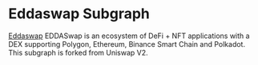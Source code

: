 # Eddaswap Subgraph
[Eddaswap](https://eddaswap.com/) EDDASwap is an ecosystem of DeFi + NFT applications with a DEX supporting Polygon, Ethereum, Binance Smart Chain and Polkadot.
This subgraph is forked from Uniswap V2.

